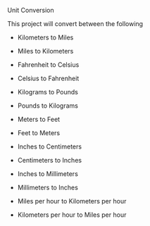 Unit Conversion

This project will convert between the following

- Kilometers to Miles

- Miles to Kilometers

- Fahrenheit to Celsius

- Celsius to Fahrenheit

- Kilograms to Pounds

- Pounds to Kilograms

- Meters to Feet

- Feet to Meters

- Inches to Centimeters

- Centimeters to Inches

- Inches to Millimeters

- Millimeters to Inches

- Miles per hour to Kilometers per hour

- Kilometers per hour to Miles per hour

